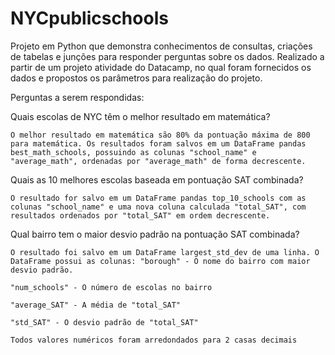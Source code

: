 # NYCpublicschools
Projeto em Python que demonstra conhecimentos de consultas, criações de tabelas e junções para responder perguntas sobre os dados. Realizado a partir de um projeto atividade do Datacamp, no qual foram fornecidos os dados e propostos os parâmetros para realização do projeto.

Perguntas a serem respondidas:

Quais escolas de NYC têm o melhor resultado em matemática?

    O melhor resultado em matemática são 80% da pontuação máxima de 800 para matemática. Os resultados foram salvos em um DataFrame pandas best_math_schools, possuindo as colunas "school_name" e "average_math", ordenadas por "average_math" de forma decrescente. 

Quais as 10 melhores escolas baseada em pontuação SAT combinada? 

    O resultado for salvo em um DataFrame pandas top_10_schools com as colunas "school_name" e uma nova coluna calculada "total_SAT", com resultados ordenados por "total_SAT" em ordem decrescente.

Qual bairro tem o maior desvio padrão na pontuação SAT combinada?

    O resultado foi salvo em um DataFrame largest_std_dev de uma linha. O DataFrame possui as colunas: "borough" - O nome do bairro com maior desvio padrão.

    "num_schools" - O número de escolas no bairro

    "average_SAT" - A média de "total_SAT"

    "std_SAT" - O desvio padrão de "total_SAT"

    Todos valores numéricos foram arredondados para 2 casas decimais